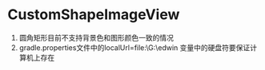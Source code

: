# CustomShapeImageView
1. 圆角矩形目前不支持背景色和图形颜色一致的情况
2. gradle.properties文件中的localUrl=file:\\G\:\\edwin 变量中的硬盘符要保证计算机上存在



